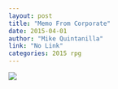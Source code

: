 ```yaml
---
layout: post
title: "Memo From Corporate"
date: 2015-04-01
author: "Mike Quintanilla"
link: "No Link"
categories: 2015 rpg
---
```


![]({{site.url}}/2015images/MemoFromCorporate.jpg)